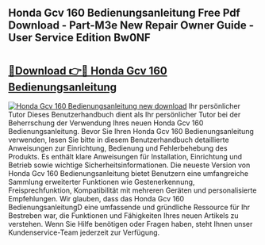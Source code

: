 ## Honda Gcv 160 Bedienungsanleitung Free Pdf Download - Part-M3e New Repair Owner Guide - User Service Edition Bw0NF

# <h2><a href="http://df57uk8.blite.top/?on=Honda+Gcv+160+Bedienungsanleitung">🔗Download 👉🔴 Honda Gcv 160 Bedienungsanleitung</a></h2>

[![Honda Gcv 160 Bedienungsanleitung new download](https://i.imgur.com/lujVjoI.png)](http://df57uk8.blite.top/?on=Honda+Gcv+160+Bedienungsanleitung)
Ihr persönlicher Tutor Dieses Benutzerhandbuch dient als Ihr persönlicher Tutor bei der Beherrschung der Verwendung Ihres neuen Honda Gcv 160 Bedienungsanleitung. Bevor Sie Ihren Honda Gcv 160 Bedienungsanleitung verwenden, lesen Sie bitte in diesem Benutzerhandbuch detaillierte Anweisungen zur Einrichtung, Bedienung und Fehlerbehebung des Produkts. Es enthält klare Anweisungen für Installation, Einrichtung und Betrieb sowie wichtige Sicherheitsinformationen. Die neueste Version von Honda Gcv 160 Bedienungsanleitung bietet Benutzern eine umfangreiche Sammlung erweiterter Funktionen wie Gestenerkennung, Freisprechfunktion, Kompatibilität mit mehreren Geräten und personalisierte Empfehlungen. Wir glauben, dass das Honda Gcv 160 BedienungsanleitungD eine umfassende und gründliche Ressource für Ihr Bestreben war, die Funktionen und Fähigkeiten Ihres neuen Artikels zu verstehen. Wenn Sie Hilfe benötigen oder Fragen haben, steht Ihnen unser Kundenservice-Team jederzeit zur Verfügung.

